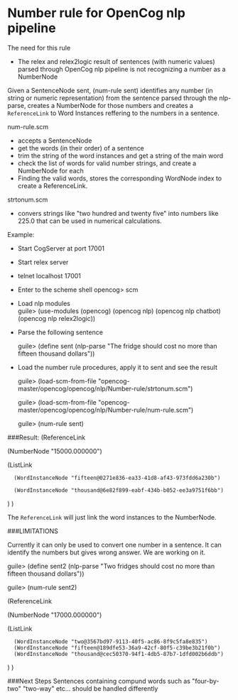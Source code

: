 # Number rule for OpenCog nlp pipeline

The need for this rule
- The relex and relex2logic result of sentences (with numeric values) parsed through OpenCog nlp pipeline is not recognizing a number as a NumberNode

Given a SentenceNode sent, (num-rule sent) identifies any number (in string or numeric representation) 
from the sentence parsed through the nlp-parse, creates a NumberNode for those numbers
and creates a `ReferenceLink` to Word Instances reffering to the numbers in a sentence.

num-rule.scm
 
- accepts a SentenceNode
- get the words (in their order) of a sentence
- trim the string of the word instances and get a string of the main word
- check the list of words for valid number strings, and create a NumberNode for each 
- Finding the valid words, stores the corresponding WordNode index to create a ReferenceLink.

strtonum.scm

- convers strings like "two hundred and twenty five" into
numbers like 225.0 that can be used in numerical calculations.

Example:

- Start CogServer at port 17001
- Start relex server
- telnet localhost 17001
- Enter to the scheme shell 
	opencog> scm
- Load nlp modules	
	guile> (use-modules (opencog) (opencog nlp) (opencog nlp chatbot) (opencog nlp relex2logic))
- Parse the following sentence

  guile> (define sent (nlp-parse "The fridge should cost no more than fifteen thousand dollars"))
- Load the number rule procedures, apply it to sent and see the result

	guile> (load-scm-from-file "opencog-master/opencog/opencog/nlp/Number-rule/strtonum.scm")
  
	guile> (load-scm-from-file "opencog-master/opencog/opencog/nlp/Number-rule/num-rule.scm")
  
	guile> (num-rule sent)

###Result:
(ReferenceLink

   (NumberNode "15000.000000")
   
   (ListLink
   
      (WordInstanceNode "fifteen@0271e836-ea33-41d8-af43-973fdd6a230b")
      
      (WordInstanceNode "thousand@6e82f899-eabf-434b-b052-ee3a9751f6bb")
   )
)

The `ReferenceLink` will just link the word instances to the NumberNode.

###LIMITATIONS

Currently it can only be used to convert one number in a sentence. It can identify the numbers but gives wrong answer. We are working on it.

guile> (define sent2 (nlp-parse "Two fridges should cost no more than fifteen thousand dollars"))

guile> (num-rule sent2)

(ReferenceLink

   (NumberNode "17000.000000")
   
   (ListLink
   
      (WordInstanceNode "two@3567bd97-9113-40f5-ac86-8f9c5fa8e835")
      (WordInstanceNode "fifteen@189dfe53-36a9-42cf-80f5-c39be3b21f0b")
      (WordInstanceNode "thousand@cec50370-94f1-4db5-87b7-1dfd002b6ddb")
   )
)

###Next Steps
Sentences containing compund words such as "four-by-two" "two-way" etc...
should be handled differently








